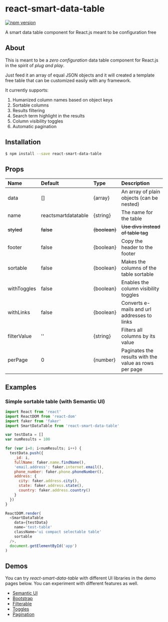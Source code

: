 # react-smart-data-table
[![npm version](https://badge.fury.io/js/react-smart-data-table.svg)](https://badge.fury.io/js/react-smart-data-table)

A smart data table component for React.js meant to be configuration free

## About

This is meant to be a _zero configuration_ data table component for React.js
in the spirit of _plug and play_.

Just feed it an array of equal JSON objects and it will created a template free
table that can be customized easily with any framework.

It currently supports:
  1.  Humanized column names based on object keys
  2.  Sortable columns
  3.  Results filtering
  4.  Search term highlight in the results
  5.  Column visibility toggles
  6.  Automatic pagination

## Installation

``` bash
$ npm install --save react-smart-data-table
```
## Props

| Name        | Default             | Type      | Description                                           |
| :---------- | :------------------ | :-------- | :---------------------------------------------------- |
| data        | []                  | {array}   | An array of plain objects (can be nested)             |
| name        | reactsmartdatatable | {string}  | The name for the table                                |
| ~~styled~~  | ~~false~~           | ~~{boolean}~~ | ~~Use divs instead of table tag~~                 |
| footer      | false               | {boolean} | Copy the header to the footer                         |
| sortable    | false               | {boolean} | Makes the columns of the table sortable               |
| withToggles | false               | {boolean} | Enables the column visibility toggles                 |
| withLinks   | false               | {boolean} | Converts e-mails and url addresses to links           |
| filterValue | ''                  | {string}  | Filters all columns by its value                      |
| perPage     | 0                   | {number}  | Paginates the results with the value as rows per page |

## Examples

### Simple sortable table (with Semantic UI)

``` javascript
import React from 'react'
import ReactDOM from 'react-dom'
import faker from 'faker'
import SmartDataTable from 'react-smart-data-table'

var testData = []
var numResults = 100

for (var i=0; i<numResults; i++) {
  testData.push({
    _id: i,
    fullName: faker.name.findName(),
    'email.address': faker.internet.email(),
    phone_number: faker.phone.phoneNumber(),
    address: {
      city: faker.address.city(),
      state: faker.address.state(),
      country: faker.address.country()
    }
  })
}

ReactDOM.render(
  <SmartDataTable
    data={testData}
    name='test-table'
    className='ui compact selectable table'
    sortable
  />,
  document.getElementById('app')
)
```

## Demos

You can try _react-smart-data-table_ with different UI libraries in the demo
pages below. You can experiment with different features as well.

* [Semantic UI](https://joaocarmo.github.io/react-smart-data-table/examples/semantic-ui/)
* [Bootstrap](https://joaocarmo.github.io/react-smart-data-table/examples/bootstrap/)
* [Filterable](https://joaocarmo.github.io/react-smart-data-table/examples/filterable/)
* [Toggles](https://joaocarmo.github.io/react-smart-data-table/examples/toggles/)
* [Pagination](https://joaocarmo.github.io/react-smart-data-table/examples/pagination/)

